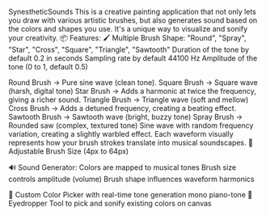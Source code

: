 SynestheticSounds
This is a creative painting application that not only lets you draw with various artistic brushes, but also generates sound based on the colors and shapes you use. It's a unique way to visualize and sonify your creativity. 
📦 Features:
 🖌️ Multiple Brush Shape: "Round", "Spray", "Star", "Cross", "Square", "Triangle", "Sawtooth"
 Duration of the tone by default 0.2 in seconds 
 Sampling rate by default 44100 Hz 
 Amplitude of the tone (0 to 1, default 0.5)
 
Round Brush → Pure sine wave (clean tone). 
Square Brush → Square wave (harsh, digital tone) 
Star Brush → Adds a harmonic at twice the frequency, giving a richer sound. 
Triangle Brush → Triangle wave (soft and mellow) 
Cross Brush → Adds a detuned frequency, creating a beating effect. 
Sawtooth Brush → Sawtooth wave (bright, buzzy tone) 
Spray Brush → Rounded saw (complex, textured tone) Sine wave with random frequency variation, creating a slightly warbled effect. 
Each waveform visually represents how your brush strokes translate into musical soundscapes. 
 📏 Adjustable Brush Size (4px to 64px) 

 🔊 Sound Generator: 
Colors are mapped to musical tones 
Brush size controls amplitude (volume) 
Brush shape influences waveform harmonics 

 🎨 Custom Color Picker with real-time tone generation  mono piano-tone
🧪 Eyedropper Tool to pick and sonify existing colors on canvas 
